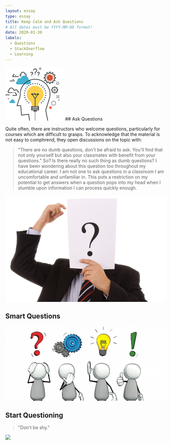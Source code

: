 ```yaml
---
layout: essay
type: essay
title: Keep Calm and Ask Questions
# All dates must be YYYY-MM-DD format!
date: 2020-01-30
labels:
  - Questions
  - StackOverflow
  - Learning 
---
```


<img class="ui tiny left circular floated image" src="../images/yes.png">
## Ask Questions

Quite often, there are instructors who welcome questions, particularly for courses which are difficult to grasps. To acknowledge that the material is not easy to comphrend, they open discussions on the topic with: 
> "There are no dumb questions, don't be afraid to ask. You'll find that not only yourself but also your classmates with benefit from your questions."
So? Is there really no such thing as dumb questions? I have been wondering about this question too throughout my educational career. I am not one to ask questions in a classroom I am uncomfortable and unfamiliar in. This puts a restriction on my potential to get answers when a question pops into my head when I stumble upon information I can process quickly enough. 

<img class="ui tiny left circular floated image" src="../images/huh.jpg">

## Smart Questions

<img class="ui tiny left circular floated image" src="../images/think.jpg">

## Start Questioning


> "Don't be shy."
<img class="ui tiny left circular floated image" src="../images/askquestions.jpg">

